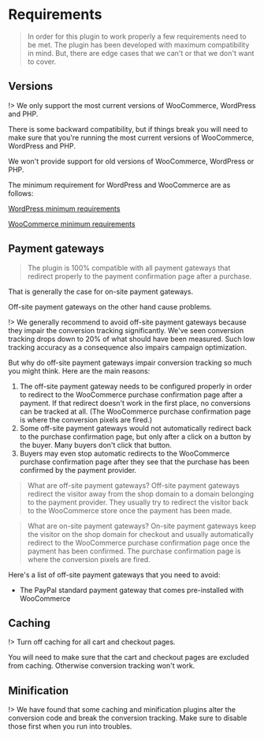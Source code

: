 # Requirements

> In order for this plugin to work properly a few requirements need to be met. The plugin has been developed with maximum compatibility in mind. But, there are edge cases that we can't or that we don't want to cover. 

## Versions 

!> We only support the most current versions of WooCommerce, WordPress and PHP. 

There is some backward compatibility, but if things break you will need to  make sure that you're running the most current versions of WooCommerce, WordPress and PHP. 

We won't provide support for old versions of WooCommerce, WordPress or PHP. 

The minimum requirement for WordPress and WooCommerce are as follows:

[WordPress minimum requirements](https://wordpress.org/about/requirements/)

[WooCommerce minimum requirements](https://docs.woocommerce.com/document/server-requirements/)


## Payment gateways

> The plugin is 100% compatible with all payment gateways that redirect properly to the payment confirmation page after a purchase. 

That is generally the case for on-site payment gateways. 

Off-site payment gateways on the other hand cause problems.

!> We generally recommend to avoid off-site payment gateways because they impair the conversion tracking significantly. We've seen conversion tracking drops down to 20% of what should have been measured. Such low tracking accuracy as a consequence also impairs campaign optimization. 

But why do off-site payment gateways impair conversion tracking so much you might think. Here are the main reasons: 

1. The off-site payment gateway needs to be configured properly in order to redirect to the WooCommerce purchase confirmation page after a payment. If that redirect doesn't work in the first place, no conversions can be tracked at all. (The WooCommerce purchase confirmation page is where the conversion pixels are fired.)
2. Some off-site payment gateways would not automatically redirect back to the purchase confirmation page, but only after a click on a button by the buyer. Many buyers don't click that button. 
3. Buyers may even stop automatic redirects to the WooCommerce purchase confirmation page after they see that the purchase has been confirmed by the payment provider.

> What are off-site payment gateways? Off-site payment gateways redirect the visitor away from the shop domain to a domain belonging to the payment provider. They usually try to redirect the visitor back to the WooCommerce store once the payment has been made.

> What are on-site payment gateways? On-site payment gateways keep the visitor on the shop domain for checkout and usually automatically redirect to the WooCommerce purchase confirmation page once the payment has been confirmed. The purchase confirmation page is where the conversion pixels are fired. 

Here's a list of off-site payment gateways that you need to avoid:

- The PayPal standard payment gateway that comes pre-installed with WooCommerce

## Caching 

!> Turn off caching for all cart and checkout pages.

You will need to make sure that the cart and checkout pages are excluded from caching. Otherwise conversion tracking won't work. 

## Minification

!> We have found that some caching and minification plugins alter the conversion code and break the conversion tracking. Make sure to disable those first when you run into troubles. 
